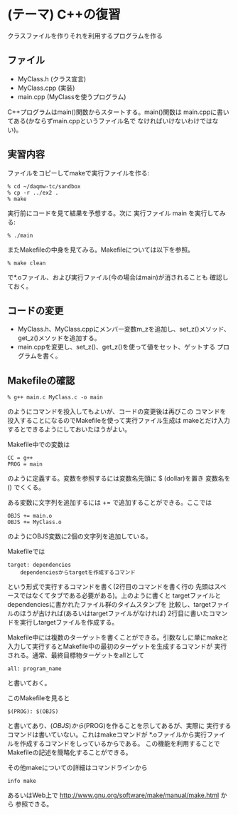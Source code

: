 (テーマ) C++の復習
==================
クラスファイルを作りそれを利用するプログラムを作る

ファイル
--------

* MyClass.h   (クラス宣言)
* MyClass.cpp (実装)
* main.cpp    (MyClassを使うプログラム)

C++プログラムはmain()関数からスタートする。main()関数は
main.cppに書いてある(かならずmain.cppというファイル名で
なければいけないわけではない)。

実習内容
--------

ファイルをコピーしてmakeで実行ファイルを作る:

    % cd ~/daqmw-tc/sandbox
    % cp -r ../ex2 .
    % make

実行前にコードを見て結果を予想する。次に
実行ファイル main を実行してみる:

    % ./main

またMakefileの中身を見てみる。Makefileについては以下を参照。

    % make clean

で*.oファイル、および実行ファイル(今の場合はmain)が消されることも
確認しておく。

コードの変更
------------

- MyClass.h、MyClass.cppにメンバー変数m_zを追加し、set_z()メソッド、
  get_z()メソッドを追加する。
- main.cppを変更し、set_z()、get_z()を使って値をセット、ゲットする
  プログラムを書く。

Makefileの確認
--------------

    % g++ main.c MyClass.c -o main

のようにコマンドを投入してもよいが、コードの変更後は再びこの
コマンドを投入することになるのでMakefileを使って実行ファイル生成は
makeとだけ入力するとできるようにしておいたほうがよい。

Makefile中での変数は

    CC = g++
    PROG = main

のように定義する。変数を参照するには変数名先頭に $ (dollar)を置き
変数名を () でくくる。

ある変数に文字列を追加するには += で追加することができる。ここでは

    OBJS += main.o
    OBJS += MyClass.o

のようにOBJS変数に2個の文字列を追加している。

Makefileでは

    target: dependencies
        dependenciesからtargetを作成するコマンド

という形式で実行するコマンドを書く(2行目のコマンドを書く行の
先頭はスペースではなくてタブである必要がある)。上のように書くと
targetファイルとdependenciesに書かれたファイル群のタイムスタンプを
比較し、targetファイルのほうが古ければ(あるいはtargetファイルがなければ)
2行目に書いたコマンドを実行しtargetファイルを作成する。

Makefile中には複数のターゲットを書くことができる。引数なしに単にmakeと
入力して実行するとMakefile中の最初のターゲットを生成するコマンドが
実行される。通常、最終目標物ターゲットをallとして

    all: program_name

と書いておく。

このMakefileを見ると

    $(PROG): $(OBJS)

と書いてあり、$(OBJS)から$(PROG)を作ることを示してあるが、実際に
実行するコマンドは書いていない。これはmakeコマンドが
*.oファイルから実行ファイルを作成するコマンドをしっているからである。
この機能を利用することでMakefileの記述を簡略化することができる。

その他makeについての詳細はコマンドラインから

    info make

あるいはWeb上で http://www.gnu.org/software/make/manual/make.html から
参照できる。


